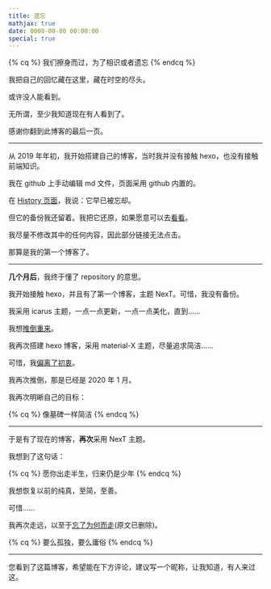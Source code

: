 ```yaml
---
title: 遗忘
mathjax: true
date: 0000-00-00 00:00:00
special: true
---
```


<!-- placeholder -->

{% cq %} 我们擦身而过，为了相识或者遗忘 {% endcq %}

<!-- more -->

我把自己的回忆藏在这里，藏在时空的尽头。

或许没人能看到。

无所谓，至少我知道现在有人看到了。

感谢你翻到此博客的最后一页。

---

从 2019 年年初，我开始搭建自己的博客，当时我并没有接触 hexo，也没有接触前端知识。

我在 github 上手动编辑 md 文件，页面采用 github 内置的。

在 [History 页面](https://memory.xecades.xyz/)，我说：它早已被忘却。

但它的备份我还留着。我把它还原，如果愿意可以去[看看](https://aaadsgfh.github.io/)。

我尽量不修改其中的任何内容，因此部分链接无法点击。

那算是我的第一个博客了。

---

**几个月后**，我终于懂了 repository 的意思。

我开始接触 hexo，并且有了第一个博客，主题 NexT。可惜，我没有备份。

我采用 icarus 主题，一点一点更新，一点一点美化，直到……

我想[推倒重来](https://v2.backup.xecades.xyz/articles/notice.html)。

我再次搭建 hexo 博客，采用 material-X 主题，尽量追求简洁……

可惜，我[偏离了初衷](https://v3.backup.xecades.xyz/)。

我再次推倒，那是已经是 2020 年 1 月。

我再次明晰自己的目标：

{% cq %} 像墓碑一样简洁 {% endcq %}

---

于是有了现在的博客，**再次**采用 NexT 主题。

我想到了这句话：

{% cq %} 愿你出走半生，归来仍是少年 {% endcq %}

我想恢复以前的纯真，至简，至善。

可惜……

我再次走远，以至于[忘了为何而走](https://blog.xecades.xyz/articles/notice/)(原文已删除)。

{% cq %} 要么孤独，要么庸俗 {% endcq %}

---

您看到了这篇博客，希望能在下方评论，建议写一个昵称，让我知道，有人来过这。